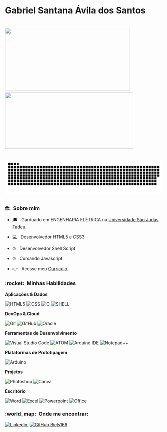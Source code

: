 <h1>Gabriel Santana Ávila dos Santos<h1>

 <div align:"center";>
      <a href="https://github.com/biels166">
      <img height="200em" width="400em" src="https://github-readme-stats.vercel.app/api?username=biels166&theme=dark&show_icons=true" /></a>
      <img height="180em" width="410em" src="https://github-readme-stats.vercel.app/api/top-langs/?username=biels166&layout=compact&langs_count=7&theme=dark"/>
 </div>
 
 ![Snake animation](https://github.com/biels166/biels166/blob/output/github-contribution-grid-snake.svg)
 
 <h3> 🤓: &nbsp;Sobre mim </h3>

- 🎓 &nbsp; Garduado em ENGENHARIA ELÉTRICA na <a href="https://www.usjt.br/" target="blank">Universidade São Judas Tadeu</a>.
- :computer: &nbsp; Desenvolvedor HTML5 e CSS3
- :alarm_clock: &nbsp; Desenvolvedor Shell Script
- :alarm_clock: &nbsp; Cursando Javascript
  
- :point_right: &nbsp; Acesse meu <a href="https://biels166.github.io/curriculo/" target="_blank">Currículo.</a>  

<h3> :rocket: &nbsp;Minhas Habilidades</h3>

**Aplicações & Dados**

  ![HTML5](https://img.shields.io/badge/HTML5-E34F26?style=for-the-badge&logo=html5&logoColor=white)
  ![CSS](https://img.shields.io/badge/CSS3-1572B6?style=for-the-badge&logo=css3&logoColor=white)
  ![C](https://img.shields.io/badge/C-00599C?style=for-the-badge&logo=c&logoColor=white)
  ![SHELL](https://img.shields.io/badge/Shell_Script-121011?style=for-the-badge&logo=gnu-bash&logoColor=green)
  
**DevOps & Cloud**

  ![Git](https://img.shields.io/badge/Git-F05032?style=for-the-badge&logo=git&logoColor=white)
  ![GitHub](https://img.shields.io/badge/GitHub-100000?style=for-the-badge&logo=github&logoColor=white)
  ![Oracle](https://img.shields.io/badge/Oracle-F80000?style=for-the-badge&logo=oracle&logoColor=black)

**Ferramentas de Desenvolvimento**

  ![Visual Studio Code](https://img.shields.io/badge/Visual_Studio_Code-0078D4?style=for-the-badge&logo=visual%20studio%20code&logoColor=white)
  ![ATOM](https://img.shields.io/badge/Atom-66595C?style=for-the-badge&logo=Atom&logoColor=white)
  ![Arduino IDE](https://img.shields.io/badge/Arduino_IDE-00979D?style=for-the-badge&logo=arduino&logoColor=white)
  ![Notepad++](https://img.shields.io/badge/Notepad++-90E59A.svg?style=for-the-badge&logo=notepad%2B%2B&logoColor=black)
 
**Plataformas de Prototipagem**

  ![Arduino](https://img.shields.io/badge/Arduino-00979D?style=for-the-badge&logo=Arduino&logoColor=white)

**Projetos**

  ![Photoshop](https://img.shields.io/badge/Adobe%20Photoshop-31A8FF?style=for-the-badge&logo=Adobe%20Photoshop&logoColor=black)
  ![Canva](https://img.shields.io/badge/Canva-%2300C4CC.svg?&style=for-the-badge&logo=Canva&logoColor=white)

**Escritório**

  ![Word](https://img.shields.io/badge/Microsoft_Word-2B579A?style=for-the-badge&logo=microsoft-word&logoColor=white)
  ![Excel](https://img.shields.io/badge/Microsoft_Excel-217346?style=for-the-badge&logo=microsoft-excel&logoColor=white)
  ![Powerpoint](https://img.shields.io/badge/Microsoft_PowerPoint-B7472A?style=for-the-badge&logo=microsoft-powerpoint&logoColor=white)
  ![Office](https://img.shields.io/badge/Microsoft_Office-D83B01?style=for-the-badge&logo=microsoft-office&logoColor=white)
 
<h3> :world_map: &nbsp;Onde me encontrar: </h3> 
  
[![Linkedin:](https://img.shields.io/badge/-GABRIEL-blue?style=flat-square&logo=Linkedin&logoColor=white&link=https://www.linkedin.com/in/bielsantos/)](https://www.linkedin.com/in/bielsantos/)
[![GitHub Biels166]( https://img.shields.io/github/followers/biels166?label=follow&style=social)](https://github.com/biels166)

 
